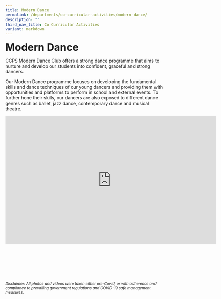 ```yaml
---
title: Modern Dance
permalink: /departments/co-curricular-activities/modern-dance/
description: ""
third_nav_title: Co Curricular Activities
variant: markdown
---
```

<b><font size="6">Modern Dance</font></b>

CCPS Modern Dance Club offers a strong dance programme that aims to nurture and develop our students into confident, graceful and strong dancers.  
  
Our Modern Dance programme focuses on developing the fundamental skills and dance techniques of our young dancers and providing them with opportunities and platforms to perform in school and external events. To further hone their skills, our dancers are also exposed to different dance genres such as ballet, jazz dance, contemporary dance and musical theatre.

<center>

<iframe allowfullscreen="true" height="400" width="660" frameborder="0" src="https://docs.google.com/presentation/d/e/2PACX-1vT5UyVFX_TVqmCvHkJfoE9MPmDZ2rBY4eHEbnot5Fk2y9Ar98E2lBiN-Wf4hi-QO9ByFjY4eDRPmXds/embed?start=true&amp;loop=true&amp;delayms=3000"></iframe>	

</center>

<br><br><br><br><br><br>
<sup>_Disclaimer: All photos and videos were taken either pre-Covid, or with adherence and compliance to prevailing government regulations and COVID-19 safe management measures._</sup>
